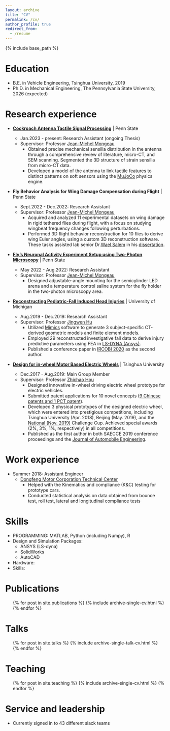 ```yaml
---
layout: archive
title: "CV"
permalink: /cv/
author_profile: true
redirect_from:
  - /resume
---
```


{% include base_path %}

Education
======
* B.E. in Vehicle Engineering, Tsinghua University, 2019
* Ph.D. in Mechanical Engineering, The Pennsylvania State University, 2026 (expected)

Research experience
======
* [**Cockroach Antenna Tactile Signal Processing**](https://lingsheng-meng.github.io/research/research-1) \| Penn State
  * Jan.2023 - present: Research Assistant (ongoing Thesis)
  * Supervisor: Professor [Jean-Michel Mongeau](https://sites.psu.edu/mongeau/PIbio/)
    * Obtained precise mechanical sensilla distribution in the antenna through a comprehensive review of literature, micro-CT, and SEM scanning. Segmented the 3D structure of strain sensilla from micro-CT data.
    * Developed a model of the antenna to link tactile features to distinct patterns on soft sensors using the [MuJoCo](https://mujoco.readthedocs.io/en/stable/overview.html) physics engine.

* **Fly Behavior Analysis for Wing Damage Compensation during Flight** \| Penn State
  * Sept.2022 - Dec.2022: Research Assistant
  * Supervisor: Professor [Jean-Michel Mongeau](https://sites.psu.edu/mongeau/PIbio/)
    * Acquired and analyzed 11 experimental datasets on wing damage in rigid tethered flies during flight, with a focus on studying wingbeat frequency changes following perturbations.
    * Performed 3D flight behavior reconstruction for 10 flies to derive wing Euler angles, using a custom 3D reconstruction software. These tasks assisted lab senior Dr.[Wael Salem](https://www.linkedin.com/in/wael-salem/) in his [dissertation](https://etda.libraries.psu.edu/catalog/19881was29).

* [**Fly’s Neuronal Activity Experiment Setup using Two-Photon Microscopy**](https://lingsheng-meng.github.io/design/design-1) \| Penn State
  * May 2022 - Aug.2022: Research Assistant
  * Supervisor: Professor [Jean-Michel Mongeau](https://sites.psu.edu/mongeau/PIbio/)
    * Designed adjustable-angle mounting for the semicylinder LED arena and a temperature control saline system for the fly holder in the two-photon microscopy area.

* [**Reconstructing Pediatric-Fall Induced Head Injuries**](https://lingsheng-meng.github.io/research/research-0) \| University of Michigan
  * Aug.2019 - Dec.2019: Research Assistant
  * Supervisor: Professor [Jingwen Hu](https://sites.google.com/umich.edu/jingwenhu/home)
    * Utilized [Mimics](https://www.materialise.com/en/healthcare/mimics-innovation-suite/mimics) software to generate 3 subject-specific CT-derived geometric models and finite element models.
    * Employed 29 reconstructed investigative fall data to derive injury predictive parameters using FEA in [LS-DYNA (Ansys)](https://www.ansys.com/products/structures/ansys-ls-dyna).
    * Published a conference paper in [IRCOBI 2020](http://www.ircobi.org/wordpress/downloads/irc20-asia/pdf-files/2046a.pdf) as the second author.

* [**Design for in-wheel Motor Based Electric Wheels**](https://lingsheng-meng.github.io/research/research-0) \| Tsinghua University
  * Dec.2017 - Aug.2019: Main Group Member
  * Supervisor: Professor [Zhichao Hou](https://ieeexplore.ieee.org/author/37085377720)
    * Designed innovative in-wheel driving electric wheel prototype for electric vehicles.
    * Submitted patent applications for 10 novel concepts ([9 Chinese patents and 1 PCT patent](https://patents.google.com/?inventor=%E5%AD%9F%E4%BB%A4%E7%9B%9B)).
    * Developed 3 physical prototypes of the designed electric wheel, which were entered into prestigious competitions, including Tsinghua University (Apr. 2018), Beijing (May. 2019), and the [National (Nov. 2019)](http://www.svm.tsinghua.edu.cn/essay/12/1543.html) Challenge Cup. Achieved special awards (2%, 3%, 1%, respectively) in all competitions.
    * Published as the first author in both SAECCE 2019 conference proceedings and the [Journal of Automobile Engineering](https://journals.sagepub.com/doi/10.1177/0954407020921736).

Work experience
======
* Summer 2018: Assistant Engineer
  * [Dongfeng Motor Corporation Technical Center](http://www.dongfeng-global.com/)
    * Helped with the Kinematics and compliance (K&C) testing for prototype cars.
    * Conducted statistical analysis on data obtained from bounce test, roll test, lateral and longitudinal compliance tests
  
Skills
======
* PROGRAMMING: MATLAB, Python (including Numpy), R
* Design and Simulation Packages:
  * ANSYS (LS-dyna)
  * SolidWorks
  * AutoCAD
* Hardware:
* Skills:

Publications
======
  <ul>{% for post in site.publications %}
    {% include archive-single-cv.html %}
  {% endfor %}</ul>
  
Talks
======
  <ul>{% for post in site.talks %}
    {% include archive-single-talk-cv.html %}
  {% endfor %}</ul>
  
Teaching
======
  <ul>{% for post in site.teaching %}
    {% include archive-single-cv.html %}
  {% endfor %}</ul>
  
Service and leadership
======
* Currently signed in to 43 different slack teams
